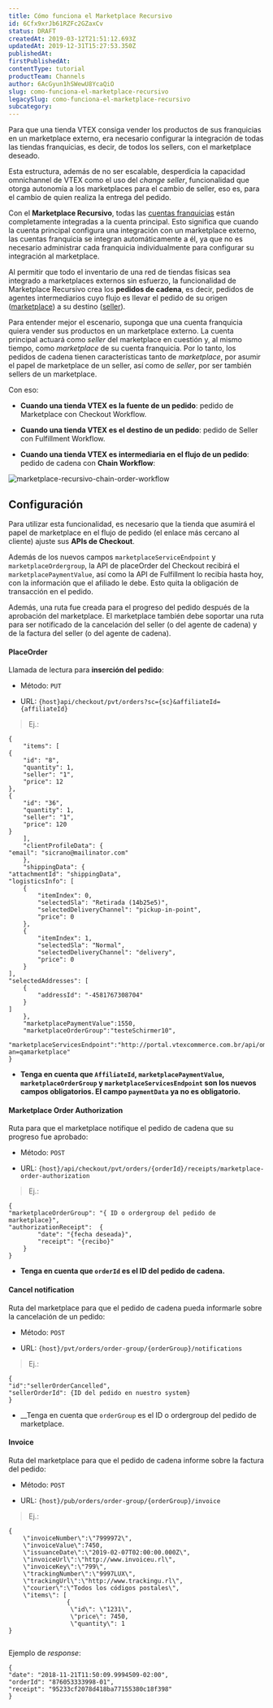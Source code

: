 ```yaml
---
title: Cómo funciona el Marketplace Recursivo 
id: 6Cfx9xrJb61RZFc2GZaxCv
status: DRAFT
createdAt: 2019-03-12T21:51:12.693Z
updatedAt: 2019-12-31T15:27:53.350Z
publishedAt: 
firstPublishedAt: 
contentType: tutorial
productTeam: Channels
author: 6AcGyun1hSWewU8YcaQiO
slug: como-funciona-el-marketplace-recursivo
legacySlug: como-funciona-el-marketplace-recursivo
subcategory: 
---
```


Para que una tienda VTEX consiga vender los productos de sus franquicias en un marketplace externo, era necesario configurar la integración de todas las tiendas franquicias, es decir, de todos los sellers, con el marketplace deseado.

Esta estructura, además de no ser escalable, desperdicia la capacidad omnichannel de VTEX como el uso del _change seller_, funcionalidad que otorga autonomía a los marketplaces para el cambio de seller, eso es, para el cambio de quien realiza la entrega del pedido.

Con el __Marketplace Recursivo__, todas las [cuentas franquicias](/tutorial/que-son-cuenta-franquicia-y-seller-white-label?locale=es) están completamente integradas a la cuenta principal. Esto significa que cuando la cuenta principal configura una integración con un marketplace externo, las cuentas franquicia se integran automáticamente a él, ya que no es necesario administrar cada franquicia individualmente para configurar su integración al marketplace.

Al permitir que todo el inventario de una red de tiendas físicas sea integrado a marketplaces externos sin esfuerzo, la funcionalidad de Marketplace Recursivo crea los __pedidos de cadena__, es decir, pedidos de agentes intermediarios cuyo flujo es llevar el pedido de su origen ([marketplace](/tutorial/que-es-un-marketplace?locale=es)) a su destino ([seller](/tutorial/que-es-un-seller?locale=es)).

Para entender mejor el escenario, suponga que una cuenta franquicia quiera vender sus productos en un marketplace externo. La cuenta principal actuará como _seller_ del marketplace en cuestión y, al mismo tiempo, como _marketplace_ de su cuenta franquicia. Por lo tanto, los pedidos de cadena tienen características tanto de _marketplace_, por asumir el papel de marketplace de un seller, así como de _seller_, por ser también sellers de un marketplace.

Con eso:

- __Cuando una tienda VTEX es la fuente de un pedido__: pedido de Marketplace con Checkout Workflow.

- __Cuando una tienda VTEX es el destino de un pedido__: pedido de Seller con Fulfillment Workflow.

- __Cuando una tienda VTEX es intermediaria en el flujo de un pedido__: pedido de cadena con __Chain Workflow__:

![marketplace-recursivo-chain-order-workflow](https://images.ctfassets.net/alneenqid6w5/1mYtSFQxV7pnlrp746nnQ4/336550750f99d86b90851742fda8f724/marketplace-recursivo-chain-order-workflow.png)


## Configuración

Para utilizar esta funcionalidad, es necesario que la tienda que asumirá el papel de marketplace en el flujo de pedido (el enlace más cercano al cliente) ajuste sus __APIs de Checkout__.

Además de los nuevos campos `marketplaceServiceEndpoint` y `marketplaceOrdergroup`, la API de placeOrder del Checkout recibirá el `marketplacePaymentValue`, así como la API de Fulfillment lo recibía hasta hoy, con la información que el afiliado le debe. Esto quita la obligación de transacción en el pedido.

Además, una ruta fue creada para el progreso del pedido después de la aprobación del marketplace. El marketplace también debe soportar una ruta para ser notificado de la cancelación del seller (o del agente de cadena) y de la factura del seller (o del agente de cadena).


#### PlaceOrder

Llamada de lectura para __inserción del pedido__:

- Método: `PUT`

- URL: `{host}api/checkout/pvt/orders?sc={sc}&affiliateId={affiliateId}`

>Ej.:

```
{
    "items": [
{
    "id": "8",
    "quantity": 1,
    "seller": "1",
    "price": 12
},
{
    "id": "36",
    "quantity": 1,
    "seller": "1",
    "price": 120
}
    ],
    "clientProfileData": {
"email": "sicrano@mailinator.com"
    },
    "shippingData": {
"attachmentId": "shippingData",
"logisticsInfo": [
    {
        "itemIndex": 0,
        "selectedSla": "Retirada (14b25e5)",
        "selectedDeliveryChannel": "pickup-in-point",
        "price": 0
    },
    {
        "itemIndex": 1,
        "selectedSla": "Normal",
        "selectedDeliveryChannel": "delivery",
        "price": 0
    }
],
"selectedAddresses": [
    {
        "addressId": "-4581767308704"
    }
]
    },
	"marketplacePaymentValue":1550,
	"marketplaceOrderGroup":"testeSchirmer10",
	"marketplaceServicesEndpoint":"http://portal.vtexcommerce.com.br/api/oms?an=qamarketplace"
}
```

- __Tenga en cuenta que `AffiliateId`, `marketplacePaymentValue`, `marketplaceOrderGroup` y `marketplaceServicesEndpoint` son los nuevos campos obligatorios. El campo `paymentData` ya no es obligatorio.__


#### Marketplace Order Authorization 

Ruta para que el marketplace notifique el pedido de cadena que su progreso fue aprobado:

- Método: `POST`

- URL: `{host}/api/checkout/pvt/orders/{orderId}/receipts/marketplace-order-authorization`

>Ej.:

```
{
"marketplaceOrderGroup": "{ ID o ordergroup del pedido de marketplace}",
"authorizationReceipt":  {
        "date": "{fecha deseada}",
        "receipt": "{recibo}"
    }
}
```
- __Tenga en cuenta que `orderId` es el ID del pedido de cadena.__

#### Cancel notification

Ruta del marketplace para que el pedido de cadena pueda informarle sobre la cancelación de un pedido:

- Método: `POST`

- URL: `{host}/pvt/orders/order-group/{orderGroup}/notifications`

>Ej.:

```
{ 
"id":"sellerOrderCancelled", 
"sellerOrderId": {ID del pedido en nuestro system}
}
```

- __Tenga en cuenta que `orderGroup` es el ID o ordergroup del pedido de marketplace.

#### Invoice 

Ruta del marketplace para que el pedido de cadena informe sobre la factura del pedido:

- Método: `POST`

- URL: `{host}/pub/orders/order-group/{orderGroup}/invoice`

>Ej.:

```
{
	\"invoiceNumber\":\"7999972\",
	\"invoiceValue\":7450,
	\"issuanceDate\":\"2019-02-07T02:00:00.000Z\",
	\"invoiceUrl\":\"http://www.invoiceu.rl\",
	\"invoiceKey\":\"799\",
	\"trackingNumber\":\"9997LUX\",
	\"trackingUrl\":\"http://www.trackingu.rl\",
	\"courier\":\"Todos los códigos postales\",
	\"items\": [
				{
			     \"id\": \"1231\",
			     \"price\": 7450,
			     \"quantity\": 1
}
          
```   

Ejemplo de _response_:

```
{
"date": "2018-11-21T11:50:09.9994509-02:00",
"orderId": "876053333998-01",
"receipt": "95233cf2078d418ba77155380c18f398"
}

```

